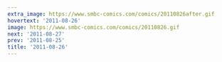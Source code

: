 ```yaml
---
extra_image: https://www.smbc-comics.com/comics/20110826after.gif
hovertext: '2011-08-26'
image: https://www.smbc-comics.com/comics/20110826.gif
next: '2011-08-27'
prev: '2011-08-25'
title: '2011-08-26'
---
```

